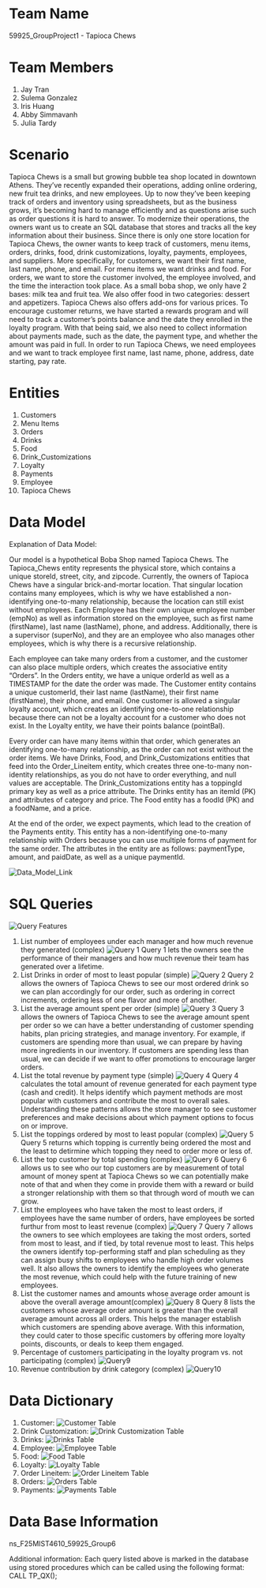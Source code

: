 # Team Name
59925_GroupProject1 - Tapioca Chews 

# Team Members 
1. Jay Tran
2. Sulema Gonzalez
3. Iris Huang
4. Abby Simmavanh
5. Julia Tardy

# Scenario
Tapioca Chews is a small but growing bubble tea shop located in downtown Athens. They’ve recently expanded their operations, adding online ordering, new fruit tea drinks, and new employees. Up to now they’ve been keeping track of orders and inventory using spreadsheets, but as the business grows, it’s becoming hard to manage efficiently and as questions arise such as order questions it is hard to answer. To modernize their operations, the owners want us to create an SQL database that stores and tracks all the key information about their business.
Since there is only one store location for Tapioca Chews, the owner wants to keep track of customers, menu items, orders, drinks, food, drink customizations, loyalty, payments, employees, and suppliers. More specifically, for customers, we want their first name, last name, phone, and email. For menu items we want drinks and food. For orders, we want to store the customer involved, the employee involved, and the time the interaction took place. As a small boba shop, we only have 2 bases: milk tea and fruit tea. We also offer food in two categories: dessert and appetizers. Tapioca Chews also offers add-ons for various prices. To encourage customer returns, we have started a rewards program and will need to track a customer’s points balance and the date they enrolled in the loyalty program. With that being said, we also need to collect information about payments made, such as the date, the payment type, and whether the amount was paid in full. In order to run Tapioca Chews, we need employees and we want to track employee first name, last name, phone, address, date starting, pay rate. 


# Entities 
1. Customers
2. Menu Items
3. Orders
4. Drinks
5. Food
6. Drink_Customizations
7. Loyalty
8. Payments
9. Employee
10. Tapioca Chews


# Data Model 
Explanation of Data Model: 

Our model is a hypothetical Boba Shop named Tapioca Chews. The Tapioca_Chews entity represents the physical store, which contains a unique storeId, street, city, and zipcode. Currently, the owners of Tapioca Chews have a singular brick-and-mortar location. That singular location contains many employees, which is why we have established a non-identifying one-to-many relationship, because the location can still exist without employees. Each Employee has their own unique employee number (empNo) as well as information stored on the employee, such as first name (firstName), last name (lastName), phone, and address. Additionally, there is a supervisor (superNo), and they are an employee who also manages other employees, which is why there is a recursive relationship. 

Each employee can take many orders from a customer, and the customer can also place multiple orders, which creates the associative entity “Orders”. In the Orders entity, we have a unique orderId as well as a TIMESTAMP for the date the order was made. The Customer entity contains a unique customerId, their last name (lastName), their first name (firstName), their phone, and email. One customer is allowed a singular loyalty account, which creates an identifying one-to-one relationship because there can not be a loyalty account for a customer who does not exist. In the Loyalty entity, we have their points balance (pointBal). 

Every order can have many items within that order, which generates an identifying one-to-many relationship, as the order can not exist without the order items. We have Drinks, Food, and Drink_Customizations entities that feed into the Order_Lineitem entity, which creates three one-to-many non-identity relationships, as you do not have to order everything, and null values are acceptable. The Drink_Customizations entity has a toppingId primary key as well as a price attribute. The Drinks entity has an itemId (PK) and attributes of category and price. The Food entity has a foodId (PK) and a foodName, and a price. 

At the end of the order, we expect payments, which lead to the creation of the Payments entity. This entity has a non-identifying one-to-many relationship with Orders because you can use multiple forms of payment for the same order. The attributes in the entity are as follows: paymentType, amount, and paidDate, as well as a unique paymentId. 

![Data_Model_Link](relationshipModel.png)


# SQL Queries 
![Query Features](QueryFeatures.png)
1. List number of employees under each manager and how much revenue they generated (complex) ![Query 1](Query1.png) 
Query 1 lets the owners see the performance of their managers and how much revenue their team has generated over a lifetime.
2. List Drinks in order of most to least popular (simple) ![Query 2](Query2.png) 
Query 2 allows the owners of Tapioca Chews to see our most ordered drink so we can plan accordingly for our order, such as ordering in correct increments, ordering less of one flavor and more of another. 
3. List the average amount spent per order (simple) ![Query 3](Query3.png)
Query 3 allows the owners of Tapioca Chews to see the average amount spent per order so we can have a better understanding of customer spending habits, plan pricing strategies, and manage inventory. For example, if customers are spending more than usual, we can prepare by having more ingredients in our inventory. If customers are spending less than usual, we can decide if we want to offer promotions to encourage larger orders.
4. List the total revenue by payment type (simple) ![Query 4](Query4.png)
Query 4 calculates the total amount of revenue generated for each payment type (cash and credit). It helps identify which payment methods are most popular with customers and contribute the most to overall sales. Understanding these patterns allows the store manager to see customer preferences and make decisions about which payment options to focus on or improve.  
5. List the toppings ordered by most to least popular (complex) ![Query 5](Query5.png) 
Query 5 returns which topping is currently being ordered the most and the least to detirmine which topping they need to order more or less of.
6. List the top customer by total spending (complex) ![Query 6](Query6) 
Query 6 allows us to see who our top customers are by measurement of total amount of money spent at Tapioca Chews so we can potentially make note of that and when they come in provide them with a reward or build a stronger relationship with them so that through word of mouth we can grow. 
7. List the employees who have taken the most to least orders, if employees have the same number of orders, have employees be sorted furthur from most to least revenue (complex) ![Query 7](Query7.png)
Query 7 allows the owners to see which employees are taking the most orders, sorted from most to least, and if tied, by total revenue most to least. This helps the owners identify top-performing staff and plan scheduling as they can assign busy shifts to employees who handle high order volumes well. It also allows the owners to identify the employees who generate the most revenue, which could help with the future training of new employees.
8. List the customer names and amounts whose average order amount is above the overall average amount(complex) ![Query 8](Query8.png)
Query 8 lists the customers whose average order amount is greater than the overall average amount across all orders. This helps the manager establish which customers are spending above average. With this information, they could cater to those specific customers by offering more loyalty points, discounts, or deals to keep them engaged.  
9. Percentage of customers participating in the loyalty program vs. not participating (complex) ![Query9](Query9.jpg)
10. Revenue contribution by drink category (complex) ![Query10](Query10.jpg)

# Data Dictionary
1. Customer:
![Customer Table](customerTable.png)
2. Drink Customization:
![Drink Customization Table](drinkCustomizationTable.png)
3. Drinks:
![Drinks Table](drinksTable.png)
4. Employee:
![Employee Table](employeeTable.png)
5. Food:
![Food Table](foodTable.png)
6. Loyalty:
![Loyalty Table](loyaltyTable.png)
7. Order Lineitem:
![Order Lineitem Table](orderLineitemTable.png)
8. Orders:
![Orders Table](ordersTable.png)
9. Payments:
![Payments Table](paymentsTable.png)

# Data Base Information 
ns_F25MIST4610_59925_Group6

Additional information: Each query listed above is marked in the database using stored procedures which can be called using the following format: CALL TP_QX();
